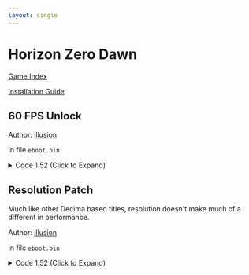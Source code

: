 ```yaml
---
layout: single
---
```


# Horizon Zero Dawn

[Game Index](/patch/#ps4)

[Installation Guide](/install-instructions/)

## 60 FPS Unlock

Author: [illusion](https://twitter.com/illusion0002)

In file `eboot.bin`

<details>
<summary>Code 1.52 (Click to Expand)</summary>

{% highlight yml %}
- game: "Horizon Zero Dawn"
  app_ver: "01.52"
  patch_ver: "1.0"
  name: "60 FPS Unlock"
  author: "illusion"
  note:
  arch: generic_orbis
  enabled: False # Todo: move this to a separate file
  patch_list:
        - [ bytes, 0x125AFB, "84" ]
{% endhighlight %}

</details>

## Resolution Patch

Much like other Decima based titles, resolution doesn't make much of a different in performance.

Author: [illusion](https://twitter.com/illusion0002)

In file `eboot.bin`

<details>
<summary>Code 1.52 (Click to Expand)</summary>

{% highlight yml %}
- game: "Horizon Zero Dawn"
  app_ver: "01.52"
  patch_ver: "1.0"
  name: "60 FPS Unlock"
  author: "illusion"
  note:
  arch: generic_orbis
  enabled: False # Todo: move this to a separate file
  patch_list:
        # base
        # 1920x1080 -> 1280x720
        - [ bytes, 0x1C74E20, "00 05 00 00 D0 02 00 00" ]
        # neo
        # 3840x2160 -> 1920x1080 // untested
        - [ bytes, 0x1C74E48, "80 07 00 00 38 04 00 00" ]
{% endhighlight %}

</details>
